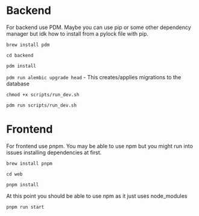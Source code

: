 # Backend

For backend use PDM. Maybe you can use pip or some other dependency manager but idk how to install from a pylock file with pip.

`brew install pdm`

`cd backend`

`pdm install`

`pdm run alembic upgrade head` - This creates/applies migrations to the database

`chmod +x scripts/run_dev.sh`

`pdm run scripts/run_dev.sh`

# Frontend

For frontend use pnpm. You may be able to use npm but you might run into issues installing dependencies at first.

`brew install pnpm`

`cd web`

`pnpm install`

At this point you should be able to use npm as it just uses node_modules

`pnpm run start`

